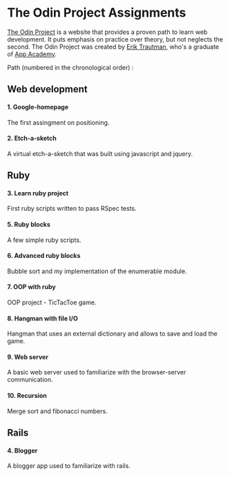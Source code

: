 # The Odin Project Assignments

[The Odin Project](http://www.theodinproject.com/home) is a website that provides a proven path to learn web development. It puts emphasis on practice over theory, but not neglects the second. 
The Odin Project was created by [Erik Trautman](http://www.eriktrautman.com/), who's a graduate of [App Academy](http://www.appacademy.io/).



Path (numbered in the chronological order) :

## Web development

#### 1. Google-homepage 
The first assingment on positioning.

#### 2. Etch-a-sketch 
A virtual etch-a-sketch that was built using javascript and jquery.

## Ruby
	
#### 3. Learn ruby project
First ruby scripts written to pass RSpec tests.

#### 5. Ruby blocks
A few simple ruby scripts.

#### 6. Advanced ruby blocks
Bubble sort and my implementation of the enumerable module.

#### 7. OOP with ruby
OOP project - TicTacToe game.

#### 8. Hangman with file I/O
Hangman that uses an external dictionary and allows to save and load the game.

#### 9. Web server
A basic web server used to familiarize with the browser-server communication.

#### 10. Recursion
Merge sort and fibonacci numbers.


## Rails

#### 4. Blogger
A blogger app used to familiarize with rails.